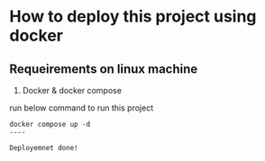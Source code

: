 # How to deploy this project using docker
## Requeirements on linux machine
1. Docker & docker compose

run below command to run this project 
````
docker compose up -d
----

Deployemnet done!
